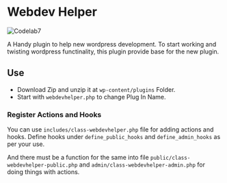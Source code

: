 # Webdev Helper

![Codelab7](https://codelab7.com/wp-content/themes/codelab7/assets/images/logo/logo.png)

A Handy plugin to help new wordpress development. To start working and twisting wordpress functinality, this plugin provide base for the new plugin.

## Use
- Download Zip and unzip it at `wp-content/plugins` Folder.
- Start with `webdevhelper.php` to change Plug In Name.

### Register Actions and Hooks
You can use `includes/class-webdevhelper.php` file for adding actions and hooks.  Define hooks under `define_public_hooks` and `define_admin_hooks` as per your use.

And there must be a function for the same into file `public/class-webdevhelper-public.php` and `admin/class-webdevhelper-admin.php` for doing things with actions.
